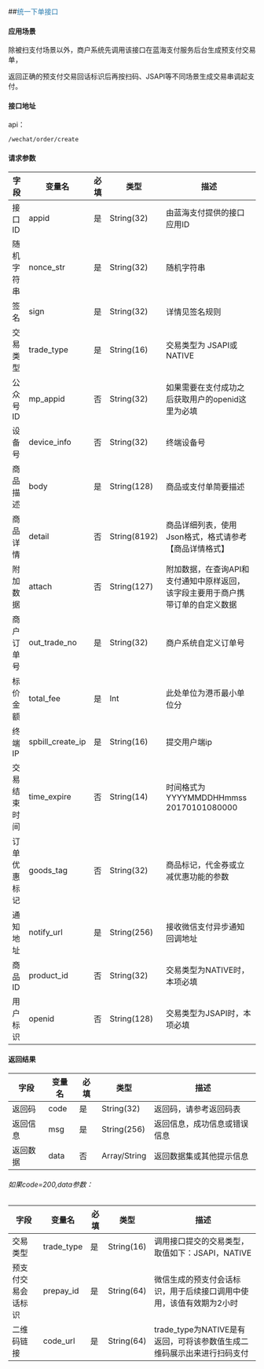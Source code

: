 ##<span style="color:#2b7db0">统一下单接口</span>

#### 应用场景

除被扫支付场景以外，商户系统先调用该接口在蓝海支付服务后台生成预支付交易单，

返回正确的预支付交易回话标识后再按扫码、JSAPI等不同场景生成交易串调起支付。


#### 接口地址

api：

```
/wechat/order/create
```

#### 请求参数

字段|变量名|必填|类型|描述
----|----|----|----|----
接口ID|appid|是|String(32)|由蓝海支付提供的接口应用ID
随机字符串|nonce_str|是|String(32)|随机字符串
签名|sign|是|String(32)|详情见签名规则
交易类型|trade_type|是|String(16)|交易类型为 JSAPI或NATIVE
公众号ID|mp_appid|否|String(32)|如果需要在支付成功之后获取用户的openid这里为必填
设备号|device_info|否|String(32)|终端设备号
商品描述|body|是|String(128)|商品或支付单简要描述
商品详情|detail|否|String(8192)|商品详细列表，使用Json格式，格式请参考【商品详情格式】
附加数据|attach|否|String(127)|附加数据，在查询API和支付通知中原样返回，该字段主要用于商户携带订单的自定义数据
商户订单号|out_trade_no|是|String(32)|商户系统自定义订单号
标价金额|total_fee|是|Int|此处单位为港币最小单位分
终端IP|spbill_create_ip|是|String(16)|提交用户端ip
交易结束时间|time_expire|否|String(14)|时间格式为YYYYMMDDHHmmss  20170101080000
订单优惠标记|goods_tag|否|String(32)|商品标记，代金券或立减优惠功能的参数
通知地址|notify_url|是|String(256)|接收微信支付异步通知回调地址
商品ID|product_id|否|String(32)|交易类型为NATIVE时，本项必填
用户标识|openid|否|String(128)|交易类型为JSAPI时，本项必填


#### 返回结果
字段|变量名|必填|类型|描述
----|----|----|----|----
返回码|code|是|String(32)|返回码，请参考返回码表
返回信息|msg|是|String(256)|返回信息，成功信息或错误信息
返回数据|data|否|Array/String|返回数据集或其他提示信息
  
###### 如果code=200,data参数：  

字段|变量名|必填|类型|描述
----|----|----|----|----
交易类型|trade_type|是|String(16)|调用接口提交的交易类型，取值如下：JSAPI，NATIVE
预支付交易会话标识|prepay_id|是|String(64)|微信生成的预支付会话标识，用于后续接口调用中使用，该值有效期为2小时
二维码链接|code_url|是|String(64)|trade_type为NATIVE是有返回，可将该参数值生成二维码展示出来进行扫码支付